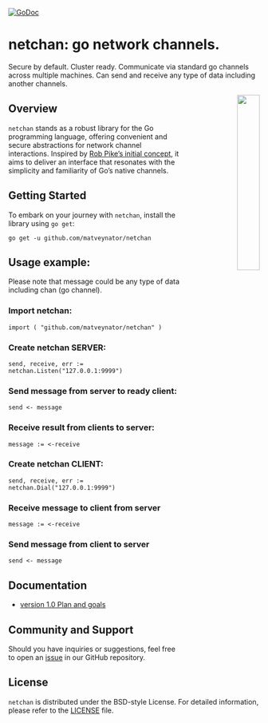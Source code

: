 [![GoDoc](https://godoc.org/github.com/matveynator/netchan?status.svg)](https://godoc.org/github.com/matveynator/netchan?flush=1)

# netchan: go network channels. 
Secure by default. Cluster ready. 
Communicate via standard go channels across multiple machines. 
Can send and receive any type of data including another channels.

<p align="right">
<img align="right" property="og:image" src="https://repository-images.githubusercontent.com/710838463/86ad7361-2608-4a70-9197-e66883eb9914" width="30%">
</p>


## Overview
`netchan` stands as a robust library for the Go programming language, offering convenient and secure abstractions for network channel interactions. Inspired by [Rob Pike’s initial concept](https://github.com/matveynator/netchan-old), it aims to deliver an interface that resonates with the simplicity and familiarity of Go’s native channels.

## Getting Started
To embark on your journey with `netchan`, install the library using `go get`:

`go get -u github.com/matveynator/netchan`

## Usage example:
Please note that message could be any type of data including chan (go channel).

### Import netchan:
`import ( "github.com/matveynator/netchan" )`

### Create netchan SERVER:
`send, receive, err := netchan.Listen("127.0.0.1:9999")`

### Send message from server to ready client:
`send <- message`

### Receive result from clients to server:
`message := <-receive`

### Create netchan CLIENT:
`send, receive, err := netchan.Dial("127.0.0.1:9999")`

### Receive message to client from server
`message := <-receive`

### Send message from client to server
`send <- message`


## Documentation
- [version 1.0 Plan and goals](wiki/v1-plan.md)

## Community and Support
  Should you have inquiries or suggestions, feel free to open an [issue](https://github.com/matveynator/netchan/issues) in our GitHub repository.

## License
  `netchan` is distributed under the BSD-style License. For detailed information, please refer to the [LICENSE](https://github.com/matveynator/netchan/blob/master/LICENSE) file.

